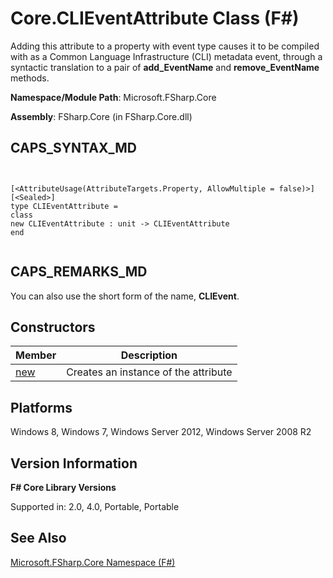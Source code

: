 # Core.CLIEventAttribute Class (F#)

Adding this attribute to a property with event type causes it to be compiled with as a Common Language Infrastructure (CLI) metadata event, through a syntactic translation to a pair of **add_EventName** and **remove_EventName** methods.

**Namespace/Module Path**: Microsoft.FSharp.Core

**Assembly**: FSharp.Core (in FSharp.Core.dll)


## CAPS_SYNTAX_MD



```


[<AttributeUsage(AttributeTargets.Property, AllowMultiple = false)>]
[<Sealed>]
type CLIEventAttribute =
class
new CLIEventAttribute : unit -> CLIEventAttribute
end


```



## CAPS_REMARKS_MD
You can also use the short form of the name, **CLIEvent**.


## Constructors


|Member|Description|
|------|-----------|
|[new](http://msdn.microsoft.com/en-us/library/eedeb776-b947-42db-be4f-6905ee8a14b8)|Creates an instance of the attribute|

## Platforms
Windows 8, Windows 7, Windows Server 2012, Windows Server 2008 R2


## Version Information
**F# Core Library Versions**

Supported in: 2.0, 4.0, Portable, Portable




## See Also
[Microsoft.FSharp.Core Namespace &#40;F&#35;&#41;](Microsoft.FSharp.Core+Namespace+%28F%23%29.md)

